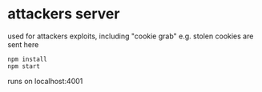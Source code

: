 # attackers server

used for attackers exploits, including "cookie grab"
e.g. stolen cookies are sent here

```
npm install
npm start
```

runs on localhost:4001
